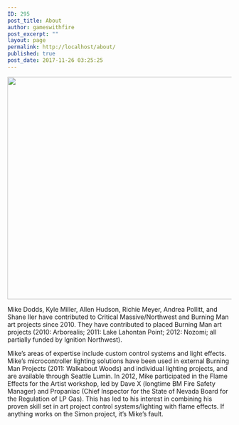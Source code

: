 ```yaml
---
ID: 295
post_title: About
author: gameswithfire
post_excerpt: ""
layout: page
permalink: http://localhost/about/
published: true
post_date: 2017-11-26 03:25:25
---
```

<img src="http://localhost/wp-content/uploads/2017/12/HellaScopeFP08-e1513903590250.jpg" alt="" width="800" height="500" class="alignleft size-full wp-image-414" />

Mike Dodds, Kyle Miller, Allen Hudson, Richie Meyer, Andrea Pollitt, and Shane Iler have contributed to Critical Massive/Northwest and Burning Man art projects since 2010. They have contributed to placed Burning Man art projects (2010: Arborealis; 2011: Lake Lahontan Point; 2012: Nozomi; all partially funded by Ignition Northwest).

Mike’s areas of expertise include custom control systems and light effects. Mike’s microcontroller lighting solutions have been used in external Burning Man Projects (2011: Walkabout Woods) and individual lighting projects, and are available through Seattle Lumin. In 2012, Mike participated in the Flame Effects for the Artist workshop, led by Dave X (longtime BM Fire Safety Manager) and Propaniac (Chief Inspector for the State of Nevada Board for the Regulation of LP Gas). This has led to his interest in combining his proven skill set in art project control systems/lighting with flame effects. If anything works on the Simon project, it’s Mike’s fault.